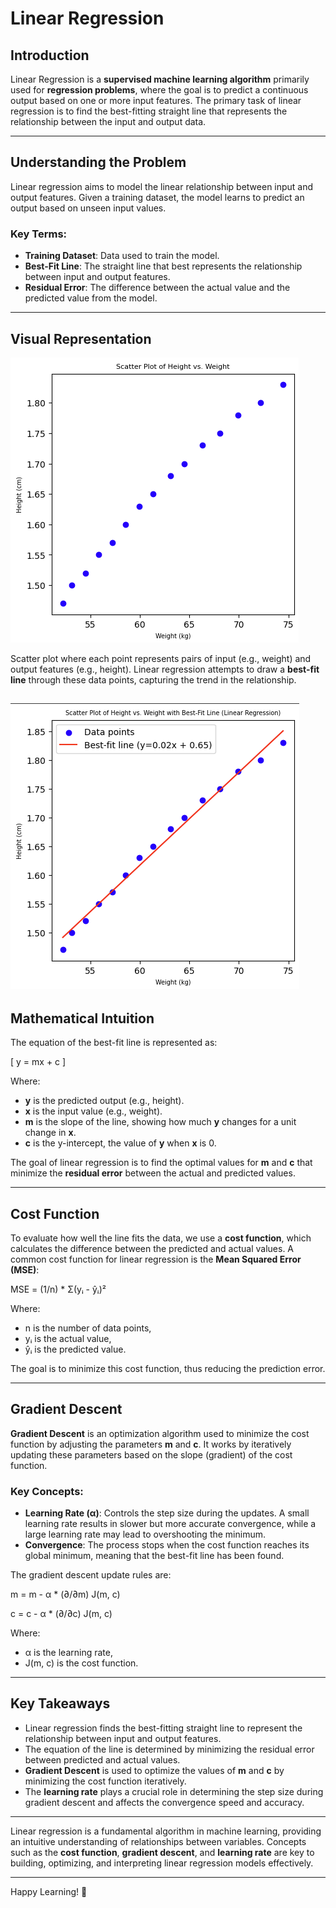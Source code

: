 # Linear Regression

## Introduction

Linear Regression is a **supervised machine learning algorithm** primarily used for **regression problems**, where the goal is to predict a continuous output based on one or more input features. The primary task of linear regression is to find the best-fitting straight line that represents the relationship between the input and output data.

---

## Understanding the Problem

Linear regression aims to model the linear relationship between input and output features. Given a training dataset, the model learns to predict an output based on unseen input values.

### Key Terms:
- **Training Dataset**: Data used to train the model.
- **Best-Fit Line**: The straight line that best represents the relationship between input and output features.
- **Residual Error**: The difference between the actual value and the predicted value from the model.

---

## Visual Representation


 ![](https://github.com/shubham031194/Machine-Learning/blob/main/Linear%20Regression/asset/heightvsweightscatterplot.png)

Scatter plot where each point represents pairs of input (e.g., weight) and output features (e.g., height). Linear regression attempts to draw a **best-fit line** through these data points, capturing the trend in the relationship.

 ![](https://github.com/shubham031194/Machine-Learning/blob/main/Linear%20Regression/asset/heightvsweightbestfitlineplot.png)
---

## Mathematical Intuition

The equation of the best-fit line is represented as:

\[
y = mx + c
\]

Where:
- **y** is the predicted output (e.g., height).
- **x** is the input value (e.g., weight).
- **m** is the slope of the line, showing how much **y** changes for a unit change in **x**.
- **c** is the y-intercept, the value of **y** when **x** is 0.

The goal of linear regression is to find the optimal values for **m** and **c** that minimize the **residual error** between the actual and predicted values.

---

## Cost Function

To evaluate how well the line fits the data, we use a **cost function**, which calculates the difference between the predicted and actual values. A common cost function for linear regression is the **Mean Squared Error (MSE)**:

MSE = (1/n) * Σ(yᵢ - ŷᵢ)²

Where:
- n is the number of data points,
- yᵢ is the actual value,
- ŷᵢ is the predicted value.

The goal is to minimize this cost function, thus reducing the prediction error.

---

## Gradient Descent

**Gradient Descent** is an optimization algorithm used to minimize the cost function by adjusting the parameters **m** and **c**. It works by iteratively updating these parameters based on the slope (gradient) of the cost function.

### Key Concepts:
- **Learning Rate (α)**: Controls the step size during the updates. A small learning rate results in slower but more accurate convergence, while a large learning rate may lead to overshooting the minimum.
- **Convergence**: The process stops when the cost function reaches its global minimum, meaning that the best-fit line has been found.

The gradient descent update rules are:

m = m - α * (∂/∂m) J(m, c)

c = c - α * (∂/∂c) J(m, c)

Where:
- α is the learning rate,
- J(m, c) is the cost function.

---

## Key Takeaways

- Linear regression finds the best-fitting straight line to represent the relationship between input and output features.
- The equation of the line is determined by minimizing the residual error between predicted and actual values.
- **Gradient Descent** is used to optimize the values of **m** and **c** by minimizing the cost function iteratively.
- The **learning rate** plays a crucial role in determining the step size during gradient descent and affects the convergence speed and accuracy.

---


Linear regression is a fundamental algorithm in machine learning, providing an intuitive understanding of relationships between variables. Concepts such as the **cost function**, **gradient descent**, and **learning rate** are key to building, optimizing, and interpreting linear regression models effectively.

---

Happy Learning! 🎉
